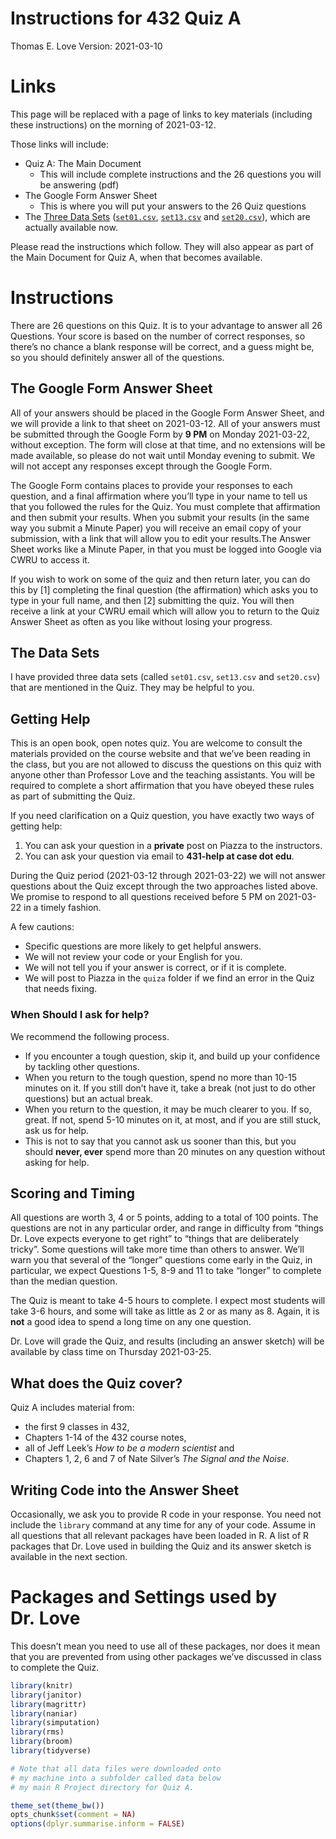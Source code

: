 Instructions for 432 Quiz A
================
Thomas E. Love
Version: 2021-03-10

# Links

This page will be replaced with a page of links to key materials
(including these instructions) on the morning of 2021-03-12.

Those links will include:

-   Quiz A: The Main Document
    -   This will include complete instructions and the 26 questions you
        will be answering (pdf)
-   The Google Form Answer Sheet
    -   This is where you will put your answers to the 26 Quiz questions
-   The [Three Data
    Sets](https://github.com/THOMASELOVE/432-2021/tree/master/quizzes/quizA/data)
    ([`set01.csv`](https://raw.githubusercontent.com/THOMASELOVE/432-2021/master/quizzes/quizA/data/set01.csv),
    [`set13.csv`](https://raw.githubusercontent.com/THOMASELOVE/432-2021/master/quizzes/quizA/data/set13.csv)
    and
    [`set20.csv`](https://raw.githubusercontent.com/THOMASELOVE/432-2021/master/quizzes/quizA/data/set20.csv)),
    which are actually available now.

Please read the instructions which follow. They will also appear as part
of the Main Document for Quiz A, when that becomes available.

# Instructions

There are 26 questions on this Quiz. It is to your advantage to answer
all 26 Questions. Your score is based on the number of correct
responses, so there’s no chance a blank response will be correct, and a
guess might be, so you should definitely answer all of the questions.

## The Google Form Answer Sheet

All of your answers should be placed in the Google Form Answer Sheet,
and we will provide a link to that sheet on 2021-03-12. All of your
answers must be submitted through the Google Form by **9 PM** on Monday
2021-03-22, without exception. The form will close at that time, and no
extensions will be made available, so please do not wait until Monday
evening to submit. We will not accept any responses except through the
Google Form.

The Google Form contains places to provide your responses to each
question, and a final affirmation where you’ll type in your name to tell
us that you followed the rules for the Quiz. You must complete that
affirmation and then submit your results. When you submit your results
(in the same way you submit a Minute Paper) you will receive an email
copy of your submission, with a link that will allow you to edit your
results.The Answer Sheet works like a Minute Paper, in that you must be
logged into Google via CWRU to access it.

If you wish to work on some of the quiz and then return later, you can
do this by \[1\] completing the final question (the affirmation) which
asks you to type in your full name, and then \[2\] submitting the quiz.
You will then receive a link at your CWRU email which will allow you to
return to the Quiz Answer Sheet as often as you like without losing your
progress.

## The Data Sets

I have provided three data sets (called `set01.csv`, `set13.csv` and
`set20.csv`) that are mentioned in the Quiz. They may be helpful to you.

## Getting Help

This is an open book, open notes quiz. You are welcome to consult the
materials provided on the course website and that we’ve been reading in
the class, but you are not allowed to discuss the questions on this quiz
with anyone other than Professor Love and the teaching assistants. You
will be required to complete a short affirmation that you have obeyed
these rules as part of submitting the Quiz.

If you need clarification on a Quiz question, you have exactly two ways
of getting help:

1.  You can ask your question in a **private** post on Piazza to the
    instructors.
2.  You can ask your question via email to **431-help at case dot edu**.

During the Quiz period (2021-03-12 through 2021-03-22) we will not
answer questions about the Quiz except through the two approaches listed
above. We promise to respond to all questions received before 5 PM on
2021-03-22 in a timely fashion.

A few cautions:

-   Specific questions are more likely to get helpful answers.
-   We will not review your code or your English for you.
-   We will not tell you if your answer is correct, or if it is
    complete.
-   We will post to Piazza in the `quiza` folder if we find an error in
    the Quiz that needs fixing.

### When Should I ask for help?

We recommend the following process.

-   If you encounter a tough question, skip it, and build up your
    confidence by tackling other questions.
-   When you return to the tough question, spend no more than 10-15
    minutes on it. If you still don’t have it, take a break (not just to
    do other questions) but an actual break.
-   When you return to the question, it may be much clearer to you. If
    so, great. If not, spend 5-10 minutes on it, at most, and if you are
    still stuck, ask us for help.
-   This is not to say that you cannot ask us sooner than this, but you
    should **never, ever** spend more than 20 minutes on any question
    without asking for help.

## Scoring and Timing

All questions are worth 3, 4 or 5 points, adding to a total of 100
points. The questions are not in any particular order, and range in
difficulty from “things Dr. Love expects everyone to get right” to
“things that are deliberately tricky”. Some questions will take more
time than others to answer. We’ll warn you that several of the “longer”
questions come early in the Quiz, in particular, we expect Questions
1-5, 8-9 and 11 to take “longer” to complete than the median question.

The Quiz is meant to take 4-5 hours to complete. I expect most students
will take 3-6 hours, and some will take as little as 2 or as many as 8.
Again, it is **not** a good idea to spend a long time on any one
question.

Dr. Love will grade the Quiz, and results (including an answer sketch)
will be available by class time on Thursday 2021-03-25.

## What does the Quiz cover?

Quiz A includes material from:

-   the first 9 classes in 432,
-   Chapters 1-14 of the 432 course notes,
-   all of Jeff Leek’s *How to be a modern scientist* and
-   Chapters 1, 2, 6 and 7 of Nate Silver’s *The Signal and the Noise*.

## Writing Code into the Answer Sheet

Occasionally, we ask you to provide R code in your response. You need
not include the `library` command at any time for any of your code.
Assume in all questions that all relevant packages have been loaded in
R. A list of R packages that Dr. Love used in building the Quiz and its
answer sketch is available in the next section.

# Packages and Settings used by Dr. Love

This doesn’t mean you need to use all of these packages, nor does it
mean that you are prevented from using other packages we’ve discussed in
class to complete the Quiz.

``` r
library(knitr)
library(janitor)
library(magrittr)
library(naniar)
library(simputation)
library(rms)
library(broom)
library(tidyverse)

# Note that all data files were downloaded onto 
# my machine into a subfolder called data below
# my main R Project directory for Quiz A.

theme_set(theme_bw())
opts_chunk$set(comment = NA)
options(dplyr.summarise.inform = FALSE)
```
